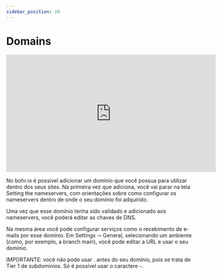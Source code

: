 ```yaml
---
sidebar_position: 10
---
```


# Domains

<div style={{textAlign: 'center'}}><iframe width="560" height="315" src="https://www.youtube.com/embed/yDTs9YMLDFY" title="YouTube video player" frameborder="0" allow="accelerometer; autoplay; clipboard-write; encrypted-media; gyroscope; picture-in-picture" allowfullscreen></iframe></div>

No bohr.io é possível adicionar um domínio que você possua para utilizar dentro dos seus sites. Na primeira vez que adiciona, você vai parar na tela Setting the nameservers, com orientações sobre como configurar os nameservers dentro de onde o seu domínio foi adquirido.

Uma vez que esse domínio tenha sido validado e adicionado aos nameservers, você poderá editar as chaves de DNS.

Na mesma área você pode configurar serviços como o recebimento de e-mails por esse domínio.
Em Settings ⇾ General, selecionando um ambiente (como, por exemplo, a branch main), você pode editar a URL e usar o seu domínio.

IMPORTANTE: você não pode usar . antes do seu domínio, pois se trata de Tier 1 de subdomínios. Só é possível usar o caractere -.